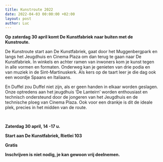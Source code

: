 ```yaml
---
title: Kunstroute 2022
date: 2022-04-03 00:00:00 +02:00
layout: post
author: Luc
---
```


<p><strong>Op zaterdag 30 april komt De Kunstfabriek naar buiten met de Kunstroute.</strong></p>

<p>De Kunstroute start aan De Kunstfabriek, gaat door het Muggenbergpark en langs het Jeugdhuis en Cinema Plaza om dan terug te gaan naar De Kunstfabriek. In winkels en achter ramen van inwoners kom je kunst tegen in alle vormen en formaten. Onderweg kan je genieten van drie podia en van muziek in de Sint-Martinuskerk. Als kers op de taart leer je die dag ook een woordje Spaans en Italiaans.</p>

<p>En Duffel zou Duffel niet zijn, als er geen handen in elkaar worden geslagen. Onze optredens aan het jeugdhuis ‘De Lanteirn’ worden enthousiast en technisch ondersteund door de jongeren van het Jeugdhuis en de technische ploeg van Cinema Plaza. Ook voor een drankje is dit de ideale plek, precies in het midden van de route.</p>

<br>

<p><strong>Zaterdag 30 april, 14 -17 u.</strong></p>

<p><strong>Start aan De Kunstfabriek, Rietlei 103</strong></p>

<p><strong>Gratis</strong></p>

<p><strong>Inschrijven is niet nodig, je kan gewoon vrij deelnemen.</strong></p>

<br>
